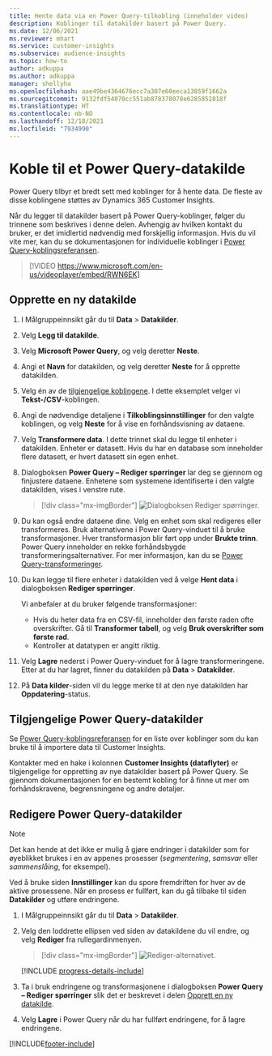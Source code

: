 ```yaml
---
title: Hente data via en Power Query-tilkobling (inneholder video)
description: Koblinger til datakilder basert på Power Query.
ms.date: 12/06/2021
ms.reviewer: mhart
ms.service: customer-insights
ms.subservice: audience-insights
ms.topic: how-to
author: adkuppa
ms.author: adkuppa
manager: shellyha
ms.openlocfilehash: aae49be4364676ecc7a307e60eeca13859f1662a
ms.sourcegitcommit: 9132fdf54070cc551ab878378078e6285852818f
ms.translationtype: HT
ms.contentlocale: nb-NO
ms.lasthandoff: 12/18/2021
ms.locfileid: "7934990"
---
```

# <a name="connect-to-a-power-query-data-source"></a>Koble til et Power Query-datakilde

Power Query tilbyr et bredt sett med koblinger for å hente data. De fleste av disse koblingene støttes av Dynamics 365 Customer Insights. 

Når du legger til datakilder basert på Power Query-koblinger, følger du trinnene som beskrives i denne delen. Avhengig av hvilken kontakt du bruker, er det imidlertid nødvendig med forskjellig informasjon. Hvis du vil vite mer, kan du se dokumentasjonen for individuelle koblinger i [Power Query-koblingsreferansen](/power-query/connectors/).

> [!VIDEO https://www.microsoft.com/en-us/videoplayer/embed/RWN6EK]

## <a name="create-a-new-data-source"></a>Opprette en ny datakilde

1. I Målgruppeinnsikt går du til **Data** > **Datakilder**.

1. Velg **Legg til datakilde**.

1. Velg **Microsoft Power Query**, og velg deretter **Neste**.

1. Angi et **Navn** for datakilden, og velg deretter **Neste** for å opprette datakilden.

1. Velg én av de [tilgjengelige koblingene](#available-power-query-data-sources). I dette eksemplet velger vi **Tekst-/CSV**-koblingen.

1. Angi de nødvendige detaljene i **Tilkoblingsinnstillinger** for den valgte koblingen, og velg **Neste** for å vise en forhåndsvisning av dataene.

1. Velg **Transformere data**. I dette trinnet skal du legge til enheter i datakilden. Enheter er datasett. Hvis du har en database som inneholder flere datasett, er hvert datasett sin egen enhet.

1. Dialogboksen **Power Query – Rediger spørringer** lar deg se gjennom og finjustere dataene. Enhetene som systemene identifiserte i den valgte datakilden, vises i venstre rute.

   > [!div class="mx-imgBorder"]
   > ![Dialogboksen Rediger spørringer.](media/data-manager-configure-edit-queries.png "Dialogboksen Rediger spørringer")

1. Du kan også endre dataene dine. Velg en enhet som skal redigeres eller transformeres. Bruk alternativene i Power Query-vinduet til å bruke transformasjoner. Hver transformasjon blir ført opp under **Brukte trinn**. Power Query inneholder en rekke forhåndsbygde transformeringsalternativer. For mer informasjon, kan du se [Power Query-transformeringer](/power-query/power-query-what-is-power-query#transformations).

1. Du kan legge til flere enheter i datakilden ved å velge **Hent data** i dialogboksen **Rediger spørringer**.

   Vi anbefaler at du bruker følgende transformasjoner:

   - Hvis du heter data fra en CSV-fil, inneholder den første raden ofte overskrifter. Gå til **Transformer tabell**, og velg **Bruk overskrifter som første rad**.
   - Kontroller at datatypen er angitt riktig.

1. Velg **Lagre** nederst i Power Query-vinduet for å lagre transformeringene. Etter at du har lagret, finner du datakilden på **Data** > **Datakilder**.

1. På **Data kilder**-siden vil du legge merke til at den nye datakilden har **Oppdatering**-status.

## <a name="available-power-query-data-sources"></a>Tilgjengelige Power Query-datakilder

Se [Power Query-koblingsreferansen](/power-query/connectors/) for en liste over koblinger som du kan bruke til å importere data til Customer Insights. 

Kontakter med en hake i kolonnen **Customer Insights (dataflyter)** er tilgjengelige for oppretting av nye datakilder basert på Power Query. Se gjennom dokumentasjonen for en bestemt kobling for å finne ut mer om forhåndskravene, begrensningene og andre detaljer.

## <a name="edit-power-query-data-sources"></a>Redigere Power Query-datakilder

> [!NOTE]
> Det kan hende at det ikke er mulig å gjøre endringer i datakilder som for øyeblikket brukes i en av appenes prosesser (*segmentering*, *samsvar* eller *sammenslåing*, for eksempel). 
>
> Ved å bruke siden **Innstillinger** kan du spore fremdriften for hver av de aktive prosessene. Når en prosess er fullført, kan du gå tilbake til siden **Datakilder** og utføre endringene.

1. I Målgruppeinnsikt går du til **Data** > **Datakilder**.

2. Velg den loddrette ellipsen ved siden av datakildene du vil endre, og velg **Rediger** fra rullegardinmenyen.

   > [!div class="mx-imgBorder"]
   > ![Rediger-alternativet.](media/edit-option-data-sources.png "Rediger-alternativet")

   [!INCLUDE [progress-details-include](../includes/progress-details-pane.md)]
   
3. Ta i bruk endringene og transformasjonene i dialogboksen **Power Query – Rediger spørringer** slik det er beskrevet i delen [Opprett en ny datakilde](#create-a-new-data-source).

4. Velg **Lagre** i Power Query når du har fullført endringene, for å lagre endringene.


[!INCLUDE[footer-include](../includes/footer-banner.md)]
